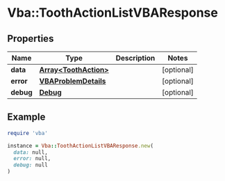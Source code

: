 # Vba::ToothActionListVBAResponse

## Properties

| Name | Type | Description | Notes |
| ---- | ---- | ----------- | ----- |
| **data** | [**Array&lt;ToothAction&gt;**](ToothAction.md) |  | [optional] |
| **error** | [**VBAProblemDetails**](VBAProblemDetails.md) |  | [optional] |
| **debug** | [**Debug**](Debug.md) |  | [optional] |

## Example

```ruby
require 'vba'

instance = Vba::ToothActionListVBAResponse.new(
  data: null,
  error: null,
  debug: null
)
```

